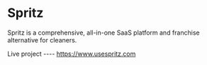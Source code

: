 # Spritz
Spritz is a comprehensive, all-in-one SaaS platform and franchise alternative for cleaners.

Live project ---- https://www.usespritz.com
